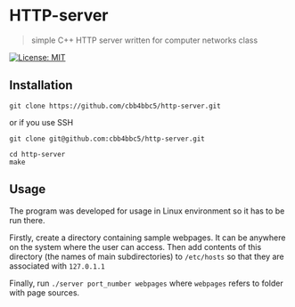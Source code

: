 # HTTP-server #

> simple C++ HTTP server written for computer networks class

[![License: MIT](https://img.shields.io/badge/License-MIT-yellow.svg)](https://opensource.org/licenses/MIT)

## Installation ##

``` shell
git clone https://github.com/cbb4bbc5/http-server.git
```

or if you use SSH

``` shell
git clone git@github.com:cbb4bbc5/http-server.git
```

``` shell
cd http-server
make
```

## Usage ##

The program was developed for usage in Linux environment so it has to be run
there.

Firstly, create a directory containing sample webpages. It can be anywhere on
the system where the user can access. Then add contents of this directory (the
names of main subdirectories) to `/etc/hosts` so that they are associated with
`127.0.1.1`

Finally, run `./server port_number webpages` where `webpages` refers to folder
with page sources.
